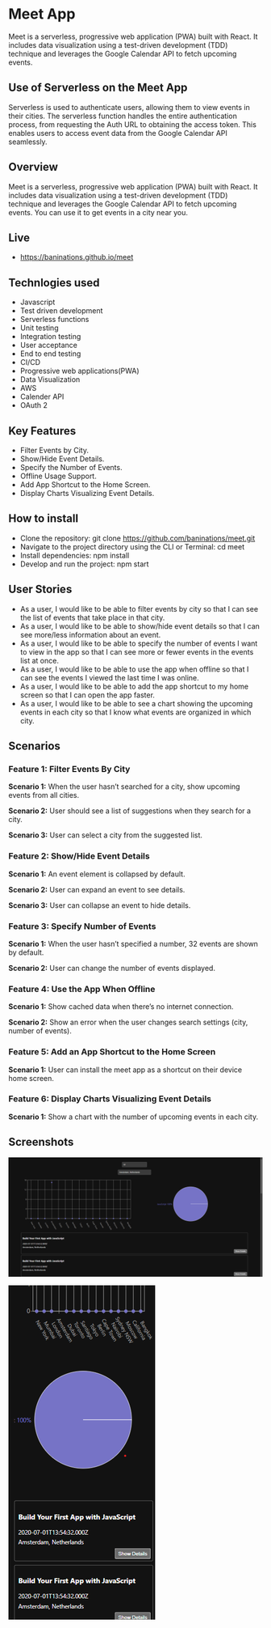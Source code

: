 # Meet App

Meet is a serverless, progressive web application (PWA) built with React. It includes data visualization using a test-driven development (TDD) technique and leverages the Google Calendar API to fetch upcoming events.

## Use of Serverless on the Meet App

Serverless is used to authenticate users, allowing them to view events in their cities. The serverless function handles the entire authentication process, from requesting the Auth URL to obtaining the access token. This enables users to access event data from the Google Calendar API seamlessly.

## Overview

Meet is a serverless, progressive web application (PWA) built with React. It includes data visualization using a test-driven development (TDD) technique and leverages the Google Calendar API to fetch upcoming events.
You can use it to get events in a city near you.

## Live
- https://baninations.github.io/meet

## Technlogies used
- Javascript
- Test driven development
- Serverless functions
- Unit testing
- Integration testing
- User acceptance
- End to end testing
- CI/CD
- Progressive web applications(PWA)
- Data Visualization
- AWS
- Calender API
- OAuth 2

## Key Features

- Filter Events by City.
- Show/Hide Event Details.
- Specify the Number of Events.
- Offline Usage Support.
- Add App Shortcut to the Home Screen.
- Display Charts Visualizing Event Details.

## How to install

- Clone the repository: git clone https://github.com/baninations/meet.git
- Navigate to the project directory using the CLI or Terminal: cd meet
- Install dependencies: npm install
- Develop and run the project: npm start

## User Stories

- As a user, I would like to be able to filter events by city so that I can see the list of events that take place in that city.
- As a user, I would like to be able to show/hide event details so that I can see more/less information about an event.
- As a user, I would like to be able to specify the number of events I want to view in the app so that I can see more or fewer events in the events list at once.
- As a user, I would like to be able to use the app when offline so that I can see the events I viewed the last time I was online.
- As a user, I would like to be able to add the app shortcut to my home screen so that I can open the app faster.
- As a user, I would like to be able to see a chart showing the upcoming events in each city so that I know what events are organized in which city.

## Scenarios

### Feature 1: Filter Events By City

**Scenario 1:** When the user hasn’t searched for a city, show upcoming events from all cities.

**Scenario 2:** User should see a list of suggestions when they search for a city.

**Scenario 3:** User can select a city from the suggested list.

### Feature 2: Show/Hide Event Details

**Scenario 1:** An event element is collapsed by default.

**Scenario 2:** User can expand an event to see details.

**Scenario 3:** User can collapse an event to hide details.

### Feature 3: Specify Number of Events

**Scenario 1:** When the user hasn’t specified a number, 32 events are shown by default.

**Scenario 2:** User can change the number of events displayed.

### Feature 4: Use the App When Offline

**Scenario 1:** Show cached data when there’s no internet connection.

**Scenario 2:** Show an error when the user changes search settings (city, number of events).

### Feature 5: Add an App Shortcut to the Home Screen

**Scenario 1:** User can install the meet app as a shortcut on their device home screen.

### Feature 6: Display Charts Visualizing Event Details

**Scenario 1:** Show a chart with the number of upcoming events in each city.

## Screenshots

 ![Desktop](https://github.com/baninations/meet/blob/main/screenshots/Desktop.png)


![Mobile](https://github.com/baninations/meet/blob/main/screenshots/Mobile.png)
